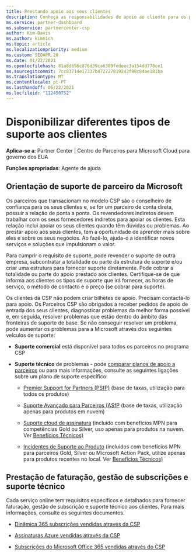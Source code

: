 ```yaml
---
title: Prestando apoio aos seus clientes
description: Conheça as responsabilidades de apoio ao cliente para os parceiros no programa CSP. Abrange o apoio à faturação, gestão de subscrições e questões técnicas.
ms.service: partner-dashboard
ms.subservice: partnercenter-csp
author: Kim-Davis
ms.author: kimnich
ms.topic: article
ms.localizationpriority: medium
ms.custom: SEOAPR.20
ms.date: 01/22/2021
ms.openlocfilehash: 81a8d656c876d39ca6389fedeec3a154dd778ce1
ms.sourcegitcommit: 7cc83714e17337b472727819243f98c84ae181ba
ms.translationtype: MT
ms.contentlocale: pt-PT
ms.lasthandoff: 06/22/2021
ms.locfileid: "112450752"
---
```

# <a name="providing-different-types-of-support-to-your-customers"></a>Disponibilizar diferentes tipos de suporte aos clientes

**Aplica-se a**: Partner Center | Centro de Parceiros para Microsoft Cloud para governo dos EUA

**Funções apropriadas**: Agente de ajuda

## <a name="microsoft-partner-support-guidance"></a>Orientação de suporte de parceiro da Microsoft

Os parceiros que transacionam no modelo CSP são o conselheiro de confiança para os seus clientes e, se for um parceiro de conta direta, possuir a relação de ponta a ponta. Os revendedores indiretos devem trabalhar com os seus fornecedores indiretos para apoiar os clientes. Esta relação inclui apoiar os seus clientes quando têm dúvidas ou problemas. Ao prestar apoio aos seus clientes, tem a oportunidade de aprender mais sobre eles e sobre os seus negócios. Ao fazê-lo, ajuda-o a identificar novos serviços e soluções que impulsionam o valor.

Para cumprir o requisito de suporte, pode revender o suporte de outra empresa, subcontratar a totalidade ou parte da estrutura de suporte e/ou criar uma estrutura para fornecer suporte diretamente. Pode cobrar a totalidade ou parte do apoio prestado aos clientes. Certifique-se de que informa aos clientes os tipos de suporte que irá fornecer, as horas de serviço, o método de contacto e o preço (se cobrar para suporte).

Os clientes da CSP não podem criar bilhetes de apoio. Precisam contactá-lo para apoio. Os Parceiros CSP são obrigados a receber pedidos de apoio de entrada dos seus clientes, diagnosticar problemas da melhor forma possível e, em seguida, resolver problemas que estão dentro do âmbito das fronteiras de suporte de base. Se não conseguir resolver um problema, pode aumentar os problemas para a Microsoft através dos seguintes veículos de suporte:

- **Suporte comercial** está disponível para todos os parceiros no programa CSP

- **Suporte técnico** de problemas - pode [comparar planos de apoio a parceiros](https://partner.microsoft.com/support/partnersupport) ou para mais informações, consulte as seguintes ligações sobre um plano de suporte específico:

  - [Premier Support for Partners (PSfP)](https://partner.microsoft.com/support/microsoft-services-premier-support) (base de taxas, utilização para todos os produtos)

  - [Suporte Avançado para Parceiros (ASfP](https://partner.microsoft.com/support/advanced-cloud-support) (base de taxas, utilização apenas para produtos em nuvem)

  - [Suporte cloud de assinatura](manage-your-partner-network-benefits.md) (incluído com benefícios MPN para competências Gold ou Silver, uso apenas para produtos na nuvem. Ver [Benefícios Técnicos)](mpn-benefits-technical-support.md)

  - [Incidentes de Suporte ao Produto](manage-your-partner-network-benefits.md) (incluídos com benefícios MPN para parceiros Gold, Silver ou Microsoft Action Pack, utilize apenas para produtos recentes no local. Ver [Benefícios Técnicos)](mpn-benefits-technical-support.md)

## <a name="providing-billing-subscription-management-and-technical-support"></a>Prestação de faturação, gestão de subscrições e suporte técnico 

Cada serviço online tem requisitos específicos e detalhados para fornecer faturação, gestão de subscrição e suporte técnico aos clientes. Para mais informações, consulte os seguintes documentos.

- [Dinâmica 365 subscrições vendidas através da CSP](https://www.microsoftpartnercommunity.com/t5/CSP/Microsoft-Partner-Support-Guidance/m-p/5262#M30)

- [Assinaturas Azure vendidas através da CSP](https://www.microsoftpartnercommunity.com/t5/CSP/Microsoft-Partner-Support-Guidance/m-p/5263#M31)

- [Subscrições do Microsoft Office 365 vendidas através do CSP](https://www.microsoftpartnercommunity.com/t5/CSP/Microsoft-Partner-Support-Guidance/m-p/5264#M32)
